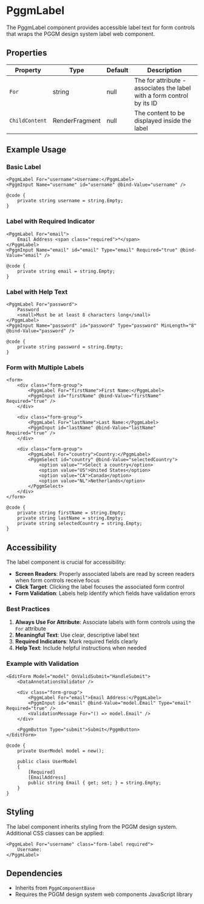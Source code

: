 # PggmLabel

The PggmLabel component provides accessible label text for form controls that wraps the PGGM design system label web component.

## Properties

| Property | Type | Default | Description |
|----------|------|---------|-------------|
| `For` | string | null | The for attribute - associates the label with a form control by its ID |
| `ChildContent` | RenderFragment | null | The content to be displayed inside the label |

## Example Usage

### Basic Label

```razor
<PggmLabel For="username">Username:</PggmLabel>
<PggmInput Name="username" id="username" @bind-Value="username" />

@code {
    private string username = string.Empty;
}
```

### Label with Required Indicator

```razor
<PggmLabel For="email">
    Email Address <span class="required">*</span>
</PggmLabel>
<PggmInput Name="email" id="email" Type="email" Required="true" @bind-Value="email" />

@code {
    private string email = string.Empty;
}
```

### Label with Help Text

```razor
<PggmLabel For="password">
    Password
    <small>Must be at least 8 characters long</small>
</PggmLabel>
<PggmInput Name="password" id="password" Type="password" MinLength="8" @bind-Value="password" />

@code {
    private string password = string.Empty;
}
```

### Form with Multiple Labels

```razor
<form>
    <div class="form-group">
        <PggmLabel For="firstName">First Name:</PggmLabel>
        <PggmInput id="firstName" @bind-Value="firstName" Required="true" />
    </div>
    
    <div class="form-group">
        <PggmLabel For="lastName">Last Name:</PggmLabel>
        <PggmInput id="lastName" @bind-Value="lastName" Required="true" />
    </div>
    
    <div class="form-group">
        <PggmLabel For="country">Country:</PggmLabel>
        <PggmSelect id="country" @bind-Value="selectedCountry">
            <option value="">Select a country</option>
            <option value="US">United States</option>
            <option value="CA">Canada</option>
            <option value="NL">Netherlands</option>
        </PggmSelect>
    </div>
</form>

@code {
    private string firstName = string.Empty;
    private string lastName = string.Empty;
    private string selectedCountry = string.Empty;
}
```

## Accessibility

The label component is crucial for accessibility:

- **Screen Readers**: Properly associated labels are read by screen readers when form controls receive focus
- **Click Target**: Clicking the label focuses the associated form control
- **Form Validation**: Labels help identify which fields have validation errors

### Best Practices

1. **Always Use For Attribute**: Associate labels with form controls using the `For` attribute
2. **Meaningful Text**: Use clear, descriptive label text
3. **Required Indicators**: Mark required fields clearly
4. **Help Text**: Include helpful instructions when needed

### Example with Validation

```razor
<EditForm Model="model" OnValidSubmit="HandleSubmit">
    <DataAnnotationsValidator />
    
    <div class="form-group">
        <PggmLabel For="email">Email Address:</PggmLabel>
        <PggmInput id="email" @bind-Value="model.Email" Type="email" Required="true" />
        <ValidationMessage For="() => model.Email" />
    </div>
    
    <PggmButton Type="submit">Submit</PggmButton>
</EditForm>

@code {
    private UserModel model = new();

    public class UserModel
    {
        [Required]
        [EmailAddress]
        public string Email { get; set; } = string.Empty;
    }
}
```

## Styling

The label component inherits styling from the PGGM design system. Additional CSS classes can be applied:

```razor
<PggmLabel For="username" class="form-label required">
    Username:
</PggmLabel>
```

## Dependencies

- Inherits from `PggmComponentBase`
- Requires the PGGM design system web components JavaScript library